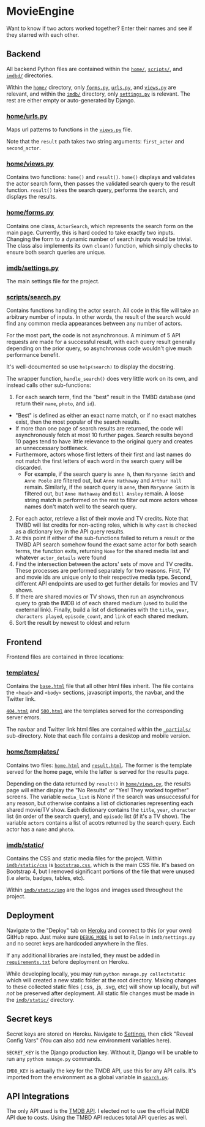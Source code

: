 # MovieEngine

Want to know if two actors worked together? Enter their names and see if they starred with each other.

## Backend

All backend Python files are contained within the [`home/`](https://github.com/sfergusond/imdb/tree/master/home), [`scripts/`](https://github.com/sfergusond/imdb/tree/master/home), and [`imdbd/`](https://github.com/sfergusond/imdb/tree/master/home) directories.

Within the [`home/`](https://github.com/sfergusond/imdb/tree/master/home) directory, only [`forms.py`](https://github.com/sfergusond/imdb/blob/master/home/forms.py), [`urls.py`](https://github.com/sfergusond/imdb/blob/master/home/urls.py), and [`views.py`](https://github.com/sfergusond/imdb/blob/master/home/views.py) are relevant, and within the [`imdb/`](https://github.com/sfergusond/imdb/tree/master/imdb) directory, only [`settings.py`](https://github.com/sfergusond/imdb/blob/master/imdb/settings.py) is relevant. The rest are either empty or auto-generated by Django.

### [home/urls.py](https://github.com/sfergusond/imdb/blob/master/home/urls.py)

Maps url patterns to functions in the [`views.py`](https://github.com/sfergusond/imdb/blob/master/home/views.py) file. 

Note that the `result` path takes two string arguments: `first_actor` and `second_actor`.

### [home/views.py](https://github.com/sfergusond/imdb/blob/master/home/views.py)

Contains two functions: `home()` and `result()`.
`home()` displays and validates the actor search form, then passes the validated search query to the result function. 
`result()` takes the search query, performs the search, and displays the results.

### [home/forms.py](https://github.com/sfergusond/imdb/blob/master/home/forms.py)

Contains one class, `ActorSearch`, which represents the search form on the main page. Currently, this is hard coded to take exactly two inputs. Changing the form to a dynamic number of search inputs would be trivial. The class also implements its own `clean()` function, which simply checks to ensure both search queries are unique.

### [imdb/settings.py](https://github.com/sfergusond/imdb/blob/master/imdb/settings.py)

The main settings file for the project.

### [scripts/search.py](https://github.com/sfergusond/imdb/blob/master/scripts/search.py)

Contains functions handling the actor search. All code in this file will take an arbitrary number of inputs. In other words, the result of the search would find any common media appearances between any number of actors.

For the most part, the code is not asynchronous. A minimum of 5 API requests are made for a successful result, with each query result generally depending on the prior query, so asynchronous code wouldn't give much performance benefit. 

It's well-dcoumented so use `help(search)` to display the docstring.

The wrapper function, `handle_search()` does very little work on its own, and instead calls other sub-functions:
1. For each search term, find the "best" result in the TMBD database (and return their `name`, `photo`, and `id`). 
  - "Best" is defined as either an exact name match, or if no exact matches exist, then the most popular of the search results. 
  - If more than one page of search results are returned, the code will asynchronously fetch at most 10 further pages. Search results beyond 10 pages tend to have little relevance to the original query and creates an unneccessary bottleneck. 
  - Furthermore, actors whose first letters of their first and last names do not match the first letters of each word in the search query will be discarded.
    - For example, if the search query is `anne h`, then `Maryanne Smith` and `Anne Poole` are filtered out, but `Anne Hathaway` and `Arthur Hall` remain. Similarly, if the search query is `anne`, then `Maryanne Smith` is filtered out, but `Anne Hathaway` and `Bill Ansley` remain. A loose string match is performed on the rest to filter out more actors whose names don't match well to the search query.
2. For each actor, retrieve a list of their movie and TV credits. Note that TMBD will list credits for non-acting roles, which is why `cast` is checked as a dictionary key in the API query results.
3. At this point if either of the sub-functions failed to return a result or the TMBD API search somehow found the exact same actor for both search terms, the function exits, returning `None` for the shared media list and whatever `actor_details` were found
3. Find the intersection between the actors' sets of move and TV credits. These processes are performed separately for two reasons. First, TV and movie ids are unique only to their respective media type. Second, different API endpoints are used to get further details for movies and TV shows.
4. If there are shared movies or TV shows, then run an asynchronous query to grab the IMDB id of each shared medium (used to build the exeternal link). Finally, build a list of dictionaries with the `title`, `year`, `characters played`, `episode_count`, and `link` of each shared medium.
5. Sort the result by newest to oldest and return

## Frontend

Frontend files are contained in three locations:

### [templates/](https://github.com/sfergusond/imdb/tree/master/templates)

Contains the [`base.html`](https://github.com/sfergusond/imdb/blob/master/templates/base.html) file that all other html files inherit. The file contains the `<head>` and `<body>` sections, javascript imports, the navbar, and the Twitter link.

[`404.html`](https://github.com/sfergusond/imdb/blob/master/templates/404.html) and [`500.html`](https://github.com/sfergusond/imdb/blob/master/templates/500.html) are the templates served for the corresponding server errors.

The navbar and Twitter link html files are contained within the [`_partials/`](https://github.com/sfergusond/imdb/tree/master/templates/_partials) sub-directory. Note that each file contains a desktop and mobile version.

### [home/templates/](https://github.com/sfergusond/imdb/tree/master/home/templates)

Contains two files: [`home.html`](https://github.com/sfergusond/imdb/blob/master/home/templates/home.html) and [`result.html`](https://github.com/sfergusond/imdb/blob/master/home/templates/result.html). The former is the template served for the home page, while the latter is served for the results page. 

Depending on the data returned by `result()` in [`home/views.py`](https://github.com/sfergusond/imdb/blob/master/home/views.py), the results page will either display the "No Results" or "Yes! They worked together" screens. The variable `media_list` is None if the search was unsuccessful for any reason, but otherwise contains a list of dictionaries representing each shared movie/TV show. Each dictionary contains the `title`, `year`, `character` list (in order of the search query), and `episode` list (if it's a TV show). The variable `actors` contains a list of acotrs returned by the search query. Each actor has a `name` and `photo`.

### [imdb/static/](https://github.com/sfergusond/imdb/tree/master/imdb/static)

Contains the CSS and static media files for the project. Within [`imdb/static/css`](https://github.com/sfergusond/imdb/tree/master/imdb/static/css) is [`bootstrap.css`](https://github.com/sfergusond/imdb/blob/master/imdb/static/css/bootstrap.css), which is the main CSS file. It's based on Bootstrap 4, but I removed significant portions of the file that were unused (i.e alerts, badges, tables, etc). 

Within [`imdb/static/img`](https://github.com/sfergusond/imdb/tree/master/imdb/static/img) are the logos and images used throughout the project.

## Deployment

Navigate to the "Deploy" tab on [Heroku](https://dashboard.heroku.com/apps/imdbactorsearch/deploy/github) and connect to this (or your own) GitHub repo. Just make sure [`DEBUG_MODE`](https://github.com/sfergusond/imdb/blob/master/imdb/settings.py#L27) is set to `False` in `imdb/settings.py` and no secret keys are hardcoded anywhere in the files. 

If any additional libraries are installed, they must be added in [`requirements.txt`](https://github.com/sfergusond/imdb/blob/master/requirements.txt) before deployment on Heroku. 

While developing locally, you may run `python manage.py collectstatic` which will created a new static folder at the root directory. Making changes to these collected static files (.css, .js, .svg, etc) will show up locally, but _will not_ be preserved after deployment. All static file changes must be made in the [`imdb/static/`](https://github.com/sfergusond/imdb/tree/master/imdb/static) directory.

## Secret keys

Secret keys are stored on Heroku. Navigate to [Settings](https://dashboard.heroku.com/apps/imdbactorsearch/settings), then click "Reveal Config Vars" (You can also add new environment variables here). 

`SECRET_KEY` is the Django production key. Without it, Django will be unable to run any `python manage.py` commands.

`IMDB_KEY` is actually the key for the TMDB API, use this for any API calls. It's imported from the environment as a global variable in [`search.py`](https://github.com/sfergusond/imdb/blob/master/scripts/search.py).

## API Integrations

The only API used is the [TMDB API](https://developers.themoviedb.org/3). I elected not to use the official IMDB API due to costs. Using the TMBD API reduces total API queries as well.



